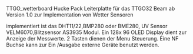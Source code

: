  TTGO_wetterboard
Hucke Pack Leiterplatte für das TTGO32 Beam ab Version 1.0 zur Implementation von Wetter Sensoren

implementiert ist das DHT11/22,BMP280 oder BME280, UV Sensor VELM6070,Blitzsensor AS3935 Modul.
Ein 128x 96 OLED Display dient zur Anzeige der Messwerte. 2 Tasten dienen der Menu Steuerung.
Eine NF Buchse kann zur Ein /Ausgabe externe Geräte benutzt werden. 

